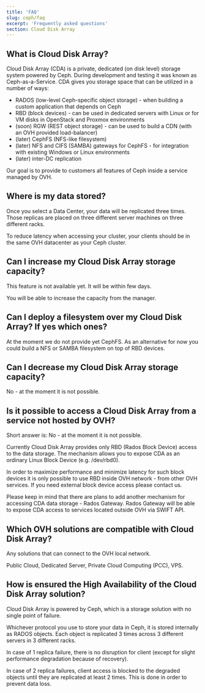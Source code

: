 ```yaml
---
title: 'FAQ'
slug: ceph/faq
excerpt: 'Frequently asked questions'
section: Cloud Disk Array
---
```



## What is Cloud Disk Array?
Cloud Disk Array (CDA) is a private, dedicated (on disk level) storage system powered by Ceph. During development and testing it was known as Ceph-as-a-Service. CDA gives you storage space that can be utilized in a number of ways:

- RADOS (low-level Ceph-specific object storage) - when building a custom application that depends on Ceph
- RBD (block devices) - can be used in dedicated servers with Linux or for VM disks in OpenStack and Proxmox environments
- (soon) RGW (REST object storage) - can be used to build a CDN (with an OVH provided load-balancer)
- (later) CephFS (NFS-like filesystem)
- (later) NFS and CIFS (SAMBA) gateways for CephFS - for integration with existing Windows or Linux environments
- (later) inter-DC replication

Our goal is to provide to customers all features of Ceph inside a service managed by OVH.


## Where is my data stored?
Once you select a Data Center, your data will be replicated three times. Those replicas are placed on three different server machines on three different racks.

To reduce latency when accessing your cluster, your clients should be in the same OVH datacenter as your Ceph cluster.


## Can I increase my Cloud Disk Array storage capacity?
This feature is not available yet. It will be within few days.

You will be able to increase the capacity from the manager.


## Can I deploy a filesystem over my Cloud Disk Array? If yes which ones?
At the moment we do not provide yet CephFS. As an alternative for now you could build a NFS or SAMBA filesystem on top of RBD devices.


## Can I decrease my Cloud Disk Array storage capacity?
No - at the moment it is not possible.


## Is it possible to access a Cloud Disk Array from a service not hosted by OVH?
Short answer is: No - at the moment it is not possible.

Currently Cloud Disk Array provides only RBD (Rados Block Device) access to the data storage. The mechanism allows you to expose CDA as an ordinary Linux Block Device (e.g. /dev/rbd0).

In order to maximize performance and minimize latency for such block devices it is only possible to use RBD inside OVH network - from other OVH services. If you need external block device access please contact us.

Please keep in mind that there are plans to add another mechanism for accessing CDA data storage - Rados Gateway. Rados Gateway will be able to expose CDA access to services located outside OVH via SWIFT API.


## Which OVH solutions are compatible with Cloud Disk Array?
Any solutions that can connect to the OVH local network.

Public Cloud, Dedicated Server, Private Cloud Computing (PCC), VPS.


## How is ensured the High Availability of the Cloud Disk Array solution?
Cloud Disk Array is powered by Ceph, which is a storage solution with no single point of failure.

Whichever protocol you use to store your data in Ceph, it is stored internally as RADOS objects. Each object is replicated 3 times across 3 different servers in 3 different racks.

In case of 1 replica failure, there is no disruption for client (except for slight performance degradation because of recovery).

In case of 2 replica failures, client access is blocked to the degraded objects until they are replicated at least 2 times. This is done in order to prevent data loss.